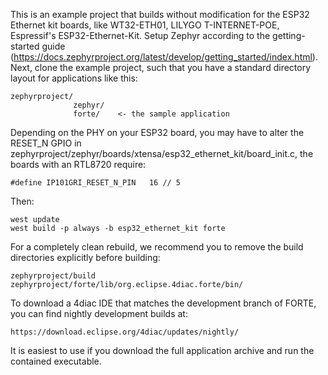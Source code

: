 This is an example project that builds without modification for the ESP32 Ethernet kit boards, like WT32-ETH01, LILYGO T-INTERNET-POE, Espressif's ESP32-Ethernet-Kit.
Setup Zephyr according to the getting-started guide (https://docs.zephyrproject.org/latest/develop/getting_started/index.html).
Next, clone the example project, such that you have a standard directory layout for applications like this:

```
zephyrproject/
              zephyr/
              forte/    <- the sample application
```

Depending on the PHY on your ESP32 board, you may have to alter the RESET_N GPIO in zephyrproject/zephyr/boards/xtensa/esp32_ethernet_kit/board_init.c, the boards with an RTL8720 require:

`#define IP101GRI_RESET_N_PIN	16 // 5`

Then:

```
west update
west build -p always -b esp32_ethernet_kit forte
```

For a completely clean rebuild, we recommend you to remove the build directories explicitly before building:

```
zephyrproject/build
zephyrproject/forte/lib/org.eclipse.4diac.forte/bin/
```

To download a 4diac IDE that matches the development branch of FORTE, you can find nightly development builds at:

`https://download.eclipse.org/4diac/updates/nightly/`

It is easiest to use if you download the full application archive and run the contained executable.